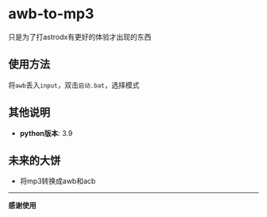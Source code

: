 # awb-to-mp3

只是为了打astrodx有更好的体验才出现的东西

## 使用方法

将`awb`丢入`input`，双击`启动.bat`，选择模式

## 其他说明
- **python版本**: 3.9

## 未来的大饼

- 将mp3转换成awb和acb

---

**感谢使用**